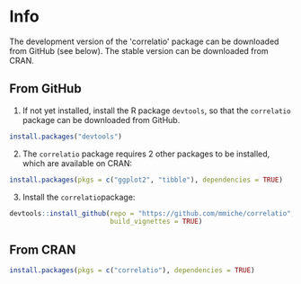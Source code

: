 # Info
The development version of the 'correlatio' package can be downloaded from GitHub (see below). The stable version can be downloaded from CRAN.

## From GitHub
1. If not yet installed, install the R package `devtools`, so that the `correlatio` package can be downloaded from GitHub.
```R
install.packages("devtools")
```
2. The `correlatio` package requires 2 other packages to be installed, which are available on CRAN:
```R
install.packages(pkgs = c("ggplot2", "tibble"), dependencies = TRUE)
```
3. Install the `correlatio`package:
```R
devtools::install_github(repo = "https://github.com/mmiche/correlatio",
                         build_vignettes = TRUE)
```

## From CRAN
```R
install.packages(pkgs = c("correlatio"), dependencies = TRUE)
```
